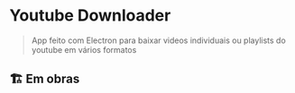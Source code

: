 # Youtube Downloader

> App feito com Electron para baixar videos individuais ou playlists do youtube em vários formatos

## 🏗️ Em obras
